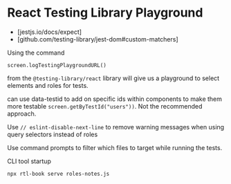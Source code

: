 # React Testing Library Playground

- [jestjs.io/docs/expect]
- [github.com/testing-library/jest-dom#custom-matchers]

Using the command

```
screen.logTestingPlaygroundURL()
```

from the `@testing-library/react` library will give us a playground to select elements and roles for tests.

can use data-testid to add on specific ids within components to make them more testable `screen.getByTestId("users"))`. Not the recommended approach.

Use `// eslint-disable-next-line` to remove warning messages when using query selectors instead of roles

Use command prompts to filter which files to target while running the tests.

CLI tool startup

```
npx rtl-book serve roles-notes.js 
```